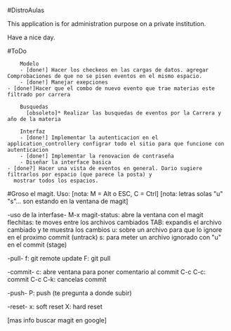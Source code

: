 #DistroAulas

This application is for administration purpose on a private institution.

Have a nice day.


#ToDo

        Modelo
        - [done!] Hacer los checkeos en las cargas de datos. agregar Comprobaciones de que no se pisen eventos en el mismo espacio.
        - [done!] Manejar exepciones
	- [done!]Hacer que el combo de nuevo evento que trae materias este filtrado por carrera

        Busquedas
          [obsoleto]* Realizar las busquedas de eventos por la Carrera y año de la materia

        Interfaz
        - [done!] Implementar la autenticacion en el application_controllery configrar todo el sitio para que funcione con autenticacion
        - [done!] Implementar la renovacion de contraseña
        - Diseñar la interface basica
	- [done?] Hacer una vista de eventos en general. Dario sugiere filtrarlos por espacio (que parece la posta) y
	  mostrar todos los espacios.


#Groso el magit. Uso:
[nota: M = Alt o ESC, C = Ctrl]
[nota: letras solas "u" "s"... son estando en la ventana de magit]


-uso de la interfase-
     M-x magit-status: abre la ventana con el magit
     flechitas: te moves entre los archivos cambiados
     TAB: expandis el archivo cambiado y te muestra los cambios
     u: sobre un archivo para que lo ignore en el proximo commit (untrack)
     s: para meter un archivo ignorado con "u" en el commit (stage)

-pull-
        f: git remote update
        F: git pull

-commit-
        c: abre ventana para poner comentario al commit
        C-c C-c: commit
        C-c C-k: cancelas commit

-push-
        P: push (te pregunta a donde subir)

-reset-
        x: soft reset
        X: hard reset

[mas info buscar magit en google]
